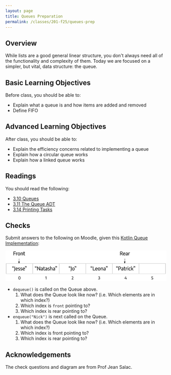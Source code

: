 ```yaml
---
layout: page
title: Queues Preparation
permalink: /classes/201-f25/queues-prep
---
```


## Overview
While lists are a good general linear structure, you don't always need all of the functionality and complexity of them. Today we are focused on a simpler, but vital, data structure: the queue.

## Basic Learning Objectives
Before class, you should be able to: 
* Explain what a queue is and how items are added and removed
* Define FIFO


## Advanced Learning Objectives
After class, you should be able to:
* Explain the efficiency concerns related to implementing a queue
* Explain how a circular queue works
* Explain how a linked queue works


## Readings
You should read the following:

* [3.10 Queues](https://runestone.academy/ns/books/published/pswadsup/basic-ds_queues.html?mode=browsing)
* [3.11 The Queue ADT](https://runestone.academy/ns/books/published/pswadsup/basic-ds_the-queue-abstract-data-type.html?mode=browsing)
* [3.14 Printing Tasks](https://runestone.academy/ns/books/published/pswadsup/basic-ds_queue-simulation-printing-tasks.html?mode=browsing)



## Checks
Submit answers to the following on Moodle, given this [Kotlin Queue Implementation](https://github.com/dmusican/cs201f24share/blob/main/code-for-readings/src/main/kotlin/Queue.kt):

![Diagram of a queue](/classes/201-f25/queue.png)

* `dequeue()` is called on the Queue above. 
    1. What does the Queue look like now? (i.e. Which elements are in which index?)
    2. Which index is `front` pointing to?
    3. Which index is rear pointing to?
* `enqueue("Nick")` is next called on the Queue.
    1. What does the Queue look like now? (i.e. Which elements are in which index?)
    2. Which index is front pointing to?
    3. Which index is rear pointing to?

## Acknowledgements
The check questions and diagram are from Prof Jean Salac.
